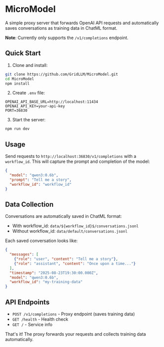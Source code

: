 # MicroModel

A simple proxy server that forwards OpenAI API requests and automatically saves conversations as training data in ChatML format.

**Note**: Currently only supports the `/v1/completions` endpoint.

## Quick Start

1. Clone and install:
```bash
git clone https://github.com/GridLLM/MicroModel.git
cd MicroModel
npm install
```

2. Create `.env` file:
```env
OPENAI_API_BASE_URL=http://localhost:11434
OPENAI_API_KEY=your-api-key
PORT=36830
```

3. Start the server:
```bash
npm run dev
```

## Usage

Send requests to `http://localhost:36830/v1/completions` with a `workflow_id`. This will capture the prompt and completion of the model:

```json
{
  "model": "qwen3:0.6b",
  "prompt": "Tell me a story",
  "workflow_id": "workflow_id"
}
```

## Data Collection

Conversations are automatically saved in ChatML format:
- With workflow_id: `data/${workflow_id}$/conversations.jsonl`
- Without workflow_id: `data/default/conversations.jsonl`

Each saved conversation looks like:
```json
{
  "messages": [
    {"role": "user", "content": "Tell me a story"},
    {"role": "assistant", "content": "Once upon a time..."}
  ],
  "timestamp": "2025-08-23T19:30:00.000Z",
  "model": "qwen3:0.6b",
  "workflow_id": "my-training-data"
}
```

## API Endpoints

- `POST /v1/completions` - Proxy endpoint (saves training data)
- `GET /health` - Health check
- `GET /` - Service info

That's it! The proxy forwards your requests and collects training data automatically.
